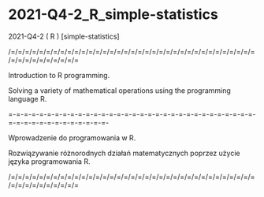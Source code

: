 # 2021-Q4-2_R_simple-statistics
2021-Q4-2 ( R ) [simple-statistics]

/=/=/=/=/=/=/=/=/=/=/=/=/=/=/=/=/=/=/=/=/=/=/=/=/=/=/=/=/=/=/=/=/=/=/=/=/=/=/=/=/=/=/=/=/=

Introduction to R programming.

Solving a variety of mathematical operations using the programming language R.

=-=-=-=-=-=-=-=-=-=-=-=-=-=-=-=-=-=-=-=-=-=-=-=-=-=-=-=-=-=-=-=-=-=-=-=-=-=-=-=-=-=-=-=-=-

Wprowadzenie do programowania w R.

Rozwiązywanie różnorodnych działań matematycznych poprzez użycie języka programowania R.

/=/=/=/=/=/=/=/=/=/=/=/=/=/=/=/=/=/=/=/=/=/=/=/=/=/=/=/=/=/=/=/=/=/=/=/=/=/=/=/=/=/=/=/=/=
